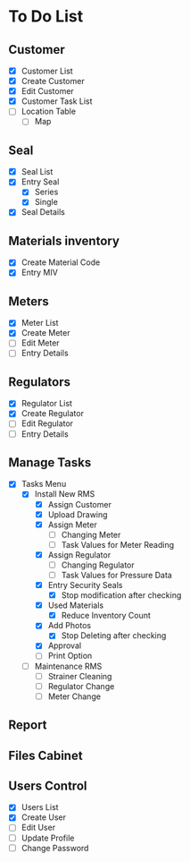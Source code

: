 # To Do List

## Customer

- [x] Customer List
- [x] Create Customer
- [x] Edit Customer
- [x] Customer Task List
- [ ] Location Table
    - [ ] Map

## Seal

- [x] Seal List
- [x] Entry Seal
    - [x] Series
    - [x] Single
- [x] Seal Details

## Materials inventory

- [x] Create Material Code
- [x] Entry MIV

## Meters

- [x] Meter List
- [x] Create Meter
- [ ] Edit Meter
- [ ] Entry Details

## Regulators

- [x] Regulator List
- [x] Create Regulator
- [ ] Edit Regulator
- [ ] Entry Details

## Manage Tasks

- [x] Tasks Menu
    - [x] Install New RMS
        - [x] Assign Customer
        - [x] Upload Drawing
        - [x] Assign Meter
            - [ ] Changing Meter
            - [ ] Task Values for Meter Reading
        - [x] Assign Regulator
            - [ ] Changing Regulator
            - [ ] Task Values for Pressure Data
        - [x] Entry Security Seals
            - [x] Stop modification after checking
        - [x] Used Materials
            - [x] Reduce Inventory Count
        - [x] Add Photos
            - [x] Stop Deleting after checking
        - [x] Approval
        - [ ] Print Option
    - [ ] Maintenance RMS
        - [ ] Strainer Cleaning
        - [ ] Regulator Change
        - [ ] Meter Change

## Report

## Files Cabinet

## Users Control

- [x] Users List
- [x] Create User
- [ ] Edit User
- [ ] Update Profile
- [ ] Change Password
